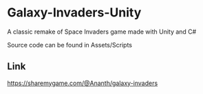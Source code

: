 # Galaxy-Invaders-Unity
 A classic remake of Space Invaders game made with Unity and C#

Source code can be found in Assets/Scripts

Link
----------------------------------------------------------------
https://sharemygame.com/@Ananth/galaxy-invaders
